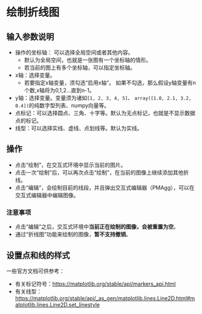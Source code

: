 # 绘制折线图
## 输入参数说明
- 操作的坐标轴：
  可以选择全局空间或者其他内容。
  - 默认为全局空间，也就是一张图有一个坐标轴的情形。
  - 若当前的图上有多个坐标轴，可以指定坐标轴。
- x轴：选择变量。
  - 若要指定x轴变量，须勾选“启用x轴”。
    如果不勾选，那么假设y轴变量有n个数,x轴将为0,1,2...直到n-1。
- y轴：选择变量。变量须为诸如`[1, 2, 3, 4, 5]`、
  `array([1.0, 2.1, 3.2, 0.4])`的纯数字型列表、numpy向量等。
- 点标记：可以选择圆点、三角、十字等。默认为无点标记，也就是不显示数据点的标记。
- 线型：可以选择实线、虚线、点划线等。默认为实线。

## 操作
- 点击“绘制”，在交互式环境中显示当前的图片。
- 点击一次“绘制”后，可以再次点击“绘制”，在当前的图像上继续添加其他折线。
- 点击“编辑”，会绘制目前的线段，并且弹出交互式编辑器（PMAgg），可以在交互式编辑器中编辑图像。 
  
### 注意事项
- 点击“编辑”之后，交互式环境中**当前正在绘制的图像，会被重置为空**。
- 通过“折线图“功能来绘制的图像，**暂不支持撤销**。

## 设置点和线的样式
一些官方文档可供参考：
- 有关标记符号：https://matplotlib.org/stable/api/markers_api.html
- 有关线型：https://matplotlib.org/stable/api/_as_gen/matplotlib.lines.Line2D.html#matplotlib.lines.Line2D.set_linestyle
